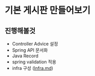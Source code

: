 # 기본 게시판 만들어보기

## 진행해볼것

- Controller Advice 설정
- Spring API 문서화
- Java Record
- spring validation 적용
- infra 구성 ([Infra.md](Infra.md))